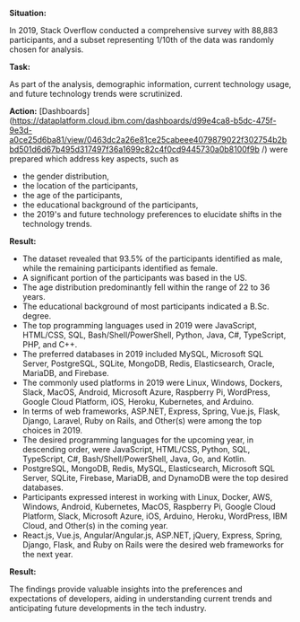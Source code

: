 **Situation:**

In 2019, Stack Overflow conducted a comprehensive survey with 88,883 participants, and a subset representing 1/10th of the data was randomly chosen for analysis.

**Task:**

As part of the analysis, demographic information, current technology usage, and future technology trends were scrutinized.

**Action:**
[Dashboards](https://dataplatform.cloud.ibm.com/dashboards/d99e4ca8-b5dc-475f-9e3d-a0ce25d6ba81/view/0463dc2a26e81ce25cabeee4079879022f302754b2bbd501d6d67b495d317497f36a1699c82c4f0cd9445730a0b8100f9b
/) were prepared which address key aspects, such as
- the gender distribution,
- the location of the participants,
- the age of the participants,
- the educational background of the participants,
- the 2019's and future technology preferences to elucidate shifts in the technology trends.

**Result:**

- The dataset revealed that 93.5% of the participants identified as male, while the remaining participants identified as female.
- A significant portion of the participants was based in the US.
- The age distribution predominantly fell within the range of 22 to 36 years.
- The educational background of most participants indicated a B.Sc. degree.
- The top programming languages used in 2019 were JavaScript, HTML/CSS, SQL, Bash/Shell/PowerShell, Python, Java, C#, TypeScript, PHP, and C++.
- The preferred databases in 2019 included MySQL, Microsoft SQL Server, PostgreSQL, SQLite, MongoDB, Redis, Elasticsearch, Oracle, MariaDB, and Firebase.
- The commonly used platforms in 2019 were Linux, Windows, Dockers, Slack, MacOS, Android, Microsoft Azure, Raspberry Pi, WordPress, Google Cloud Platform, iOS, Heroku, Kubernetes, and Arduino.
- In terms of web frameworks, ASP.NET, Express, Spring, Vue.js, Flask, Django, Laravel, Ruby on Rails, and Other(s) were among the top choices in 2019.
- The desired programming languages for the upcoming year, in descending order, were JavaScript, HTML/CSS, Python, SQL, TypeScript, C#, Bash/Shell/PowerShell, Java, Go, and Kotlin.
- PostgreSQL, MongoDB, Redis, MySQL, Elasticsearch, Microsoft SQL Server, SQLite, Firebase, MariaDB, and DynamoDB were the top desired databases.
- Participants expressed interest in working with Linux, Docker, AWS, Windows, Android, Kubernetes, MacOS, Raspberry Pi, Google Cloud Platform, Slack, Microsoft Azure, iOS, Arduino, Heroku, WordPress, IBM Cloud, and Other(s) in the coming year.
- React.js, Vue.js, Angular/Angular.js, ASP.NET, jQuery, Express, Spring, Django, Flask, and Ruby on Rails were the desired web frameworks for the next year.

**Result:**

The findings provide valuable insights into the preferences and expectations of developers, aiding in understanding current trends and anticipating future developments in the tech industry.
